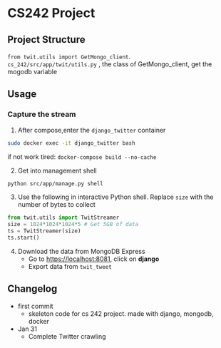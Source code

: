 # CS242 Project

## Project Structure

`from twit.utils import GetMongo_client`.     
`cs_242/src/app/twit/utils.py` , the class of GetMongo_client, get the mogodb variable

## Usage


### Capture the stream
1. After compose,enter the `django_twitter` container
```bash
sudo docker exec -it django_twitter bash
```

if not work tired:
`docker-compose build --no-cache`

2. Get into management shell
```bash
python src/app/manage.py shell
```
3. Use the following in interactive Python shell. Replace `size` with the number of bytes to collect
```python
from twit.utils import TwitStreamer
size = 1024*1024*1024*5 # Get 5GB of data
ts = TwitStreamer(size)
ts.start()
```
4. Download the data from MongoDB Express
	* Go to [https://localhost:8081](https://localhost:8081), click on **django**
	* Export data from `twit_tweet`

## Changelog
* first commit
	* skeleton code for cs 242 project. made with django, mongodb, docker
* Jan 31
	* Complete Twitter crawling

